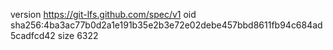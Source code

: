version https://git-lfs.github.com/spec/v1
oid sha256:4ba3ac77b0d2a1e191b35e2b3e72e02debe457bbd8611fb94c684ad5cadfcd42
size 6322
